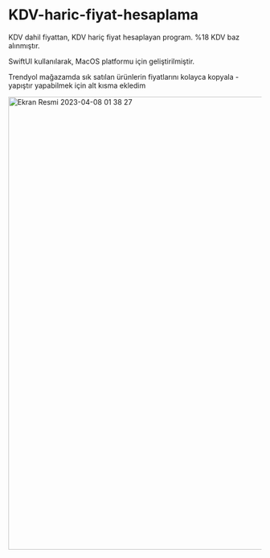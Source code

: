 # KDV-haric-fiyat-hesaplama
KDV dahil fiyattan, KDV hariç fiyat hesaplayan program. %18 KDV baz alınmıştır.

SwiftUI kullanılarak, MacOS platformu için geliştirilmiştir.

Trendyol mağazamda sık satılan ürünlerin fiyatlarını kolayca kopyala - yapıştır yapabilmek için alt kısma ekledim

<img width="900" alt="Ekran Resmi 2023-04-08 01 38 27" src="https://user-images.githubusercontent.com/71381857/230687611-827558d9-3720-4b9f-9ede-05ce006d4d7d.png">
